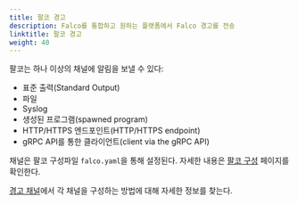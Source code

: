 ```yaml
---
title: 팔코 경고
description: Falco를 통합하고 원하는 플랫폼에서 Falco 경고를 전송
linktitle: 팔코 경고
weight: 40
---
```


팔코는 하나 이상의 채널에 알림을 보낼 수 있다:

* 표준 출력(Standard Output)
* 파일
* Syslog
* 생성된 프로그램(spawned program)
* HTTP/HTTPS 엔드포인트(HTTP/HTTPS endpoint)
* gRPC API를 통한 클라이언트(client via the gRPC API)

채널은 팔코 구성파일 `falco.yaml`을 통해 설정된다. 자세한 내용은 [팔코 구성](../configuration) 페이지를 확인한다.

[경고 채널](/docs/outputs/channels/)에서 각 채널을 구성하는 방법에 대해 자세한 정보를 찾는다.
